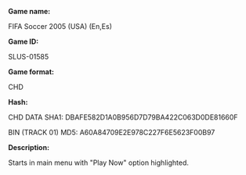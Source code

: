 **Game name:**

FIFA Soccer 2005 (USA) (En,Es)

**Game ID:**

SLUS-01585

**Game format:**

CHD

**Hash:**

CHD DATA SHA1: DBAFE582D1A0B956D7D79BA422C063D0DE81660F

BIN (TRACK 01) MD5: A60A84709E2E978C227F6E5623F00B97

**Description:**

Starts in main menu with "Play Now" option highlighted.